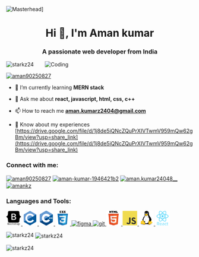 ![Masterhead](https://i0.wp.com/wanderin.dev/wp-content/uploads/2019/12/crop-0-0-1170-390-0-about-cover.png?w=1170&ssl=1)]
<h1 align="center">Hi 👋, I'm Aman kumar</h1>
<h3 align="center">A passionate web developer from India</h3>
<img align="right" alt="Coding" width="400" src="https://img.freepik.com/free-vector/male-programmer-working-computer-office-wall-with-hanging-reminder-stickers-developer-creating-new-software-interface-coding-programming-system-administrator-designer-character_575670-1159.jpg?w=1800&t=st=1684676318~exp=1684676918~hmac=becd748d75d0ab1fad36b303d3eb419447f43f5625eec76064c4a886c0eede77">


<p align="left"> <img src="https://komarev.com/ghpvc/?username=starkz24&label=Profile%20views&color=0e75b6&style=flat"
        alt="starkz24" /> </p>

<p align="left"> <a href="https://twitter.com/aman90250827" target="blank"><img
            src="https://img.shields.io/twitter/follow/aman90250827?logo=twitter&style=for-the-badge"
            alt="aman90250827" /></a> </p>

- 🌱 I’m currently learning **MERN stack**

- 💬 Ask me about **react, javascript, html, css, c++**

- 📫 How to reach me **aman.kumarz2404@gmail.com**

- 📄 Know about my experiences
[https://drive.google.com/file/d/1j8de5iQNcZQuPrXIVTwmV959mQw62gBm/view?usp=share_link](https://drive.google.com/file/d/1j8de5iQNcZQuPrXIVTwmV959mQw62gBm/view?usp=share_link)

<h3 align="left">Connect with me:</h3>
<p align="left">
    <a href="https://twitter.com/aman90250827" target="blank"><img align="center"
            src="https://raw.githubusercontent.com/rahuldkjain/github-profile-readme-generator/master/src/images/icons/Social/twitter.svg"
            alt="aman90250827" height="30" width="40" /></a>
    <a href="https://linkedin.com/in/aman-kumar-1946421b2" target="blank"><img align="center"
            src="https://raw.githubusercontent.com/rahuldkjain/github-profile-readme-generator/master/src/images/icons/Social/linked-in-alt.svg"
            alt="aman-kumar-1946421b2" height="30" width="40" /></a>
    <a href="https://instagram.com/aman.kumar24048__" target="blank"><img align="center"
            src="https://raw.githubusercontent.com/rahuldkjain/github-profile-readme-generator/master/src/images/icons/Social/instagram.svg"
            alt="aman.kumar24048__" height="30" width="40" /></a>
    <a href="https://www.leetcode.com/amankrz" target="blank"><img align="center"
            src="https://raw.githubusercontent.com/rahuldkjain/github-profile-readme-generator/master/src/images/icons/Social/leet-code.svg"
            alt="amankz" height="30" width="40" /></a>
</p>

<h3 align="left">Languages and Tools:</h3>
<p align="left"> <a href="https://getbootstrap.com" target="_blank" rel="noreferrer"> <img
            src="https://raw.githubusercontent.com/devicons/devicon/master/icons/bootstrap/bootstrap-plain-wordmark.svg"
            alt="bootstrap" width="40" height="40" /> </a> <a href="https://www.cprogramming.com/" target="_blank"
        rel="noreferrer"> <img src="https://raw.githubusercontent.com/devicons/devicon/master/icons/c/c-original.svg"
            alt="c" width="40" height="40" /> </a> <a href="https://www.w3schools.com/cpp/" target="_blank"
        rel="noreferrer"> <img
            src="https://raw.githubusercontent.com/devicons/devicon/master/icons/cplusplus/cplusplus-original.svg"
            alt="cplusplus" width="40" height="40" /> </a> <a href="https://www.w3schools.com/css/" target="_blank"
        rel="noreferrer"> <img
            src="https://raw.githubusercontent.com/devicons/devicon/master/icons/css3/css3-original-wordmark.svg"
            alt="css3" width="40" height="40" /> </a> <a href="https://www.figma.com/" target="_blank" rel="noreferrer">
        <img src="https://www.vectorlogo.zone/logos/figma/figma-icon.svg" alt="figma" width="40" height="40" /> </a> <a
        href="https://git-scm.com/" target="_blank" rel="noreferrer"> <img
            src="https://www.vectorlogo.zone/logos/git-scm/git-scm-icon.svg" alt="git" width="40" height="40" /> </a> <a
        href="https://www.w3.org/html/" target="_blank" rel="noreferrer"> <img
            src="https://raw.githubusercontent.com/devicons/devicon/master/icons/html5/html5-original-wordmark.svg"
            alt="html5" width="40" height="40" /> </a> <a href="https://developer.mozilla.org/en-US/docs/Web/JavaScript"
        target="_blank" rel="noreferrer"> <img
            src="https://raw.githubusercontent.com/devicons/devicon/master/icons/javascript/javascript-original.svg"
            alt="javascript" width="40" height="40" /> </a> <a href="https://www.linux.org/" target="_blank"
        rel="noreferrer"> <img
            src="https://raw.githubusercontent.com/devicons/devicon/master/icons/linux/linux-original.svg" alt="linux"
            width="40" height="40" /> </a> <a href="https://reactjs.org/" target="_blank" rel="noreferrer"> <img
            src="https://raw.githubusercontent.com/devicons/devicon/master/icons/react/react-original-wordmark.svg"
            alt="react" width="40" height="40" /> </a> </p>

<p><img align="left"
        src="https://github-readme-stats.vercel.app/api/top-langs?username=starkz24&show_icons=true&locale=en&layout=compact"
        alt="starkz24" /></p>

<p>&nbsp;<img align="center"
        src="https://github-readme-stats.vercel.app/api?username=starkz24&show_icons=true&locale=en" alt="starkz24" />
</p>

<p><img align="center" src="https://github-readme-streak-stats.herokuapp.com/?user=starkz24&" alt="starkz24" /></p>
